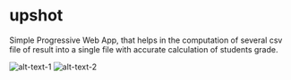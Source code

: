 # upshot
Simple Progressive Web App, that helps in the computation of several csv file of result into a single file with accurate calculation of students grade.

![alt-text-1](<img width="1430" alt="screenshot 2019-01-18 at 10 54 04 am" src="https://user-images.githubusercontent.com/29415606/51379393-992f8b00-1b0f-11e9-8143-ca3c11abb092.png">) ![alt-text-2](<img width="1434" alt="screenshot 2019-01-18 at 10 54 29 am" src="https://user-images.githubusercontent.com/29415606/51379494-d431be80-1b0f-11e9-9ab0-ba19082fc63b.png">)
